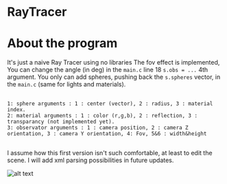 # RayTracer

# About the program
  It's just a naive Ray Tracer using no libraries
  The fov effect is implemented, You can change the angle (in deg) in the `main.c` line 18 `s.obs = ...` 4th argument.
  You only can add spheres, pushing back the `s.spheres` vector, in the `main.c` (same for lights and materials).
##
    1: sphere arguments : 1 : center (vector), 2 : radius, 3 : material index.
    2: material arguments : 1 : color (r,g,b), 2 : reflection, 3 : transparancy (not implemented yet).
    3: observator arguments : 1 : camera position, 2 : camera Z orientation, 3 : camera Y orientation, 4: Fov, 5&6 : width&height
    
##

I assume how this first version isn't such comfortable, at least to edit the scene. I will add xml parsing possibilities in future updates.

![alt text](https://images-wixmp-ed30a86b8c4ca887773594c2.wixmp.com/intermediary/f/3bad3b3a-3db4-4a00-b8d9-0c35d1c1de9c/dcytjhp-098e5035-8a7b-40a0-99ba-7b8da2001a3c.png)
